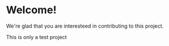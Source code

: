 # Welcome!
We're glad that you are interesteed in contributing to this project.

This is only a test project
